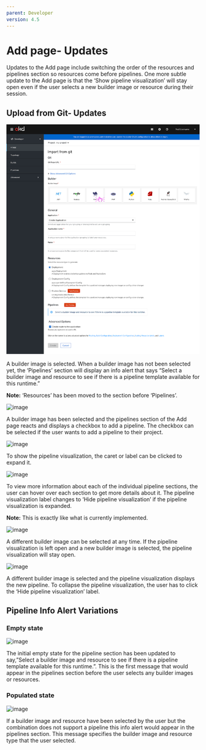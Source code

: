 ```yaml
---
parent: Developer
version: 4.5
---
```

# Add page- Updates

Updates to the Add page include switching the order of the resources and pipelines section so resources come before pipelines.
One more subtle update to the Add page is that the ‘Show pipeline visualization’ will stay open even if the user selects a new builder image or resource during their session.

## Upload from Git- Updates

![image](img/import-from-git-1.png)

A builder image is selected. When a builder image has not been selected yet, the ‘Pipelines’ section will display an info alert that says “Select a builder image and resource to see if there is a pipeline template available for this runtime.”

**Note:** ‘Resources’ has been moved to the section before ‘Pipelines’.

![image](/img/import-from-git-2.png)

A builder image has been selected and the pipelines section of the Add page reacts and displays a checkbox to add a pipeline. The checkbox can be selected if the user wants to add a pipeline to their project.

![image](https://github.com/lwrigh/openshift-origin-design/blob/master/designs/developer/add-45/Pipelines-update/img/import-from-git-3.png)

To show the pipeline visualization, the caret or label can be clicked to expand it. 

![image](https://github.com/lwrigh/openshift-origin-design/blob/master/designs/developer/add-45/Pipelines-update/img/import-from-git-4.png)

To view more information about each of the individual pipeline sections, the user can hover over each section to get more details about it. The pipeline visualization label changes to ‘Hide pipeline visualization’ if the pipeline visualization is expanded.

**Note:** This is exactly like what is currently implemented.

![image](https://github.com/lwrigh/openshift-origin-design/blob/master/designs/developer/add-45/Pipelines-update/img/import-from-git-5.png)

A different builder image can be selected at any time. If the pipeline visualization is left open and a new builder image is selected, the pipeline visualization will stay open. 

![image](https://github.com/lwrigh/openshift-origin-design/blob/master/designs/developer/add-45/Pipelines-update/img/import-from-git-6.png)

A different builder image is selected and the pipeline visualization displays the new pipeline. To collapse the pipeline visualization, the user has to click the ‘Hide pipeline visualization’ label.  

## Pipeline Info Alert Variations

### Empty state

![image](https://github.com/lwrigh/openshift-origin-design/blob/master/designs/developer/add-45/Pipelines-update/img/info-alert-1.png)

The initial empty state for the pipeline section has been updated to say,”Select a builder image and resource to see if there is a pipeline template available for this runtime.”. This is the first message that would appear in the pipelines section before the user selects any builder images or resources.  

### Populated state

![image](https://github.com/lwrigh/openshift-origin-design/blob/master/designs/developer/add-45/Pipelines-update/img/info-alert-2.png)

If a builder image and resource have been selected by the user but the combination does not support a pipeline this info alert would appear in the pipelines section. This message specifies the builder image and resource type that the user selected.
